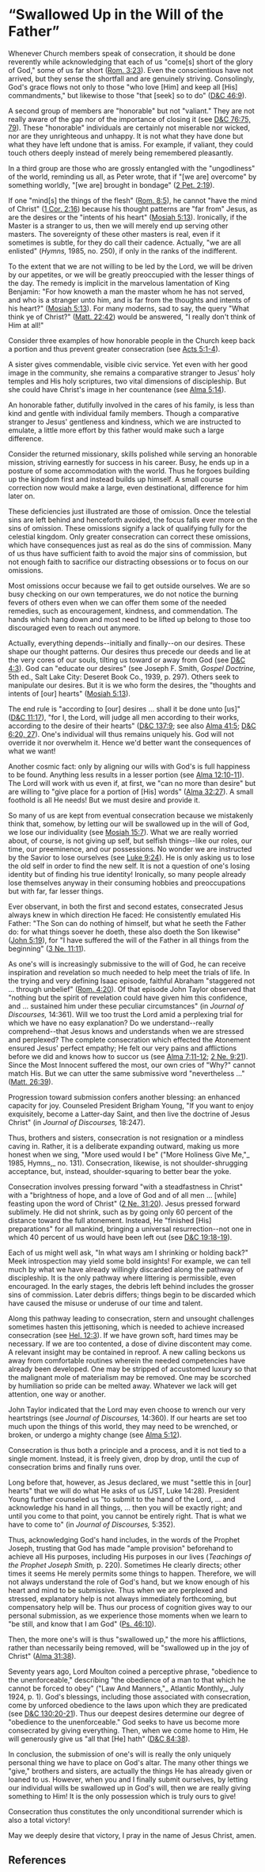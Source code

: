# “Swallowed Up in the Will of the Father”

Whenever Church members speak of consecration, it should be done reverently
while acknowledging that each of us "come[s] short of the glory of God," some
of us far short ([Rom. 3:23](/scriptures/nt/rom/3.23?lang=eng#22)). Even the
conscientious have not arrived, but they sense the shortfall and are genuinely
striving. Consolingly, God's grace flows not only to those "who love [Him] and
keep all [His] commandments," but likewise to those "that [seek] so to do"
([D&amp;C 46:9](/scriptures/dc-testament/dc/46.9?lang=eng#8)).

A second group of members are "honorable" but not "valiant." They are not
really aware of the gap nor of the importance of closing it (see [D&amp;C
76:75, 79](/scriptures/dc-testament/dc/76.75,79?lang=eng#74)). These
"honorable" individuals are certainly not miserable nor wicked, nor are they
unrighteous and unhappy. It is not what they have done but what they have left
undone that is amiss. For example, if valiant, they could touch others deeply
instead of merely being remembered pleasantly.

In a third group are those who are grossly entangled with the "ungodliness" of
the world, reminding us all, as Peter wrote, that if "[we are] overcome" by
something worldly, "[we are] brought in bondage" ([2 Pet.
2:19](/scriptures/nt/2-pet/2.19?lang=eng#18)).

If one "mind[s] the things of the flesh" ([Rom.
8:5](/scriptures/nt/rom/8.5?lang=eng#4)), he cannot "have the mind of Christ"
([1 Cor. 2:16](/scriptures/nt/1-cor/2.16?lang=eng#15)) because his thought
patterns are "far from" Jesus, as are the desires or the "intents of his
heart" ([Mosiah 5:13](/scriptures/bofm/mosiah/5.13?lang=eng#12)). Ironically,
if the Master is a stranger to us, then we will merely end up serving other
masters. The sovereignty of these other masters is real, even if it sometimes
is subtle, for they do call their cadence. Actually, "we are all enlisted"
(_Hymns,_ 1985, no. 250), if only in the ranks of the indifferent.

To the extent that we are not willing to be led by the Lord, we will be driven
by our appetites, or we will be greatly preoccupied with the lesser things of
the day. The remedy is implicit in the marvelous lamentation of King Benjamin:
"For how knoweth a man the master whom he has not served, and who is a
stranger unto him, and is far from the thoughts and intents of his heart?"
([Mosiah 5:13](/scriptures/bofm/mosiah/5.13?lang=eng#12)). For many moderns,
sad to say, the query "What think ye of Christ?" ([Matt.
22:42](/scriptures/nt/matt/22.42?lang=eng#41)) would be answered, "I really
don't think of Him at all!"

Consider three examples of how honorable people in the Church keep back a
portion and thus prevent greater consecration (see [Acts
5:1-4](/scriptures/nt/acts/5.1-4?lang=eng#0)).

A sister gives commendable, visible civic service. Yet even with her good
image in the community, she remains a comparative stranger to Jesus' holy
temples and His holy scriptures, two vital dimensions of discipleship. But she
could have Christ's image in her countenance (see [Alma
5:14](/scriptures/bofm/alma/5.14?lang=eng#13)).

An honorable father, dutifully involved in the cares of his family, is less
than kind and gentle with individual family members. Though a comparative
stranger to Jesus' gentleness and kindness, which we are instructed to
emulate, a little more effort by this father would make such a large
difference.

Consider the returned missionary, skills polished while serving an honorable
mission, striving earnestly for success in his career. Busy, he ends up in a
posture of some accommodation with the world. Thus he forgoes building up the
kingdom first and instead builds up himself. A small course correction now
would make a large, even destinational, difference for him later on.

These deficiencies just illustrated are those of omission. Once the telestial
sins are left behind and henceforth avoided, the focus falls ever more on the
sins of omission. These omissions signify a lack of qualifying fully for the
celestial kingdom. Only greater consecration can correct these omissions,
which have consequences just as real as do the sins of commission. Many of us
thus have sufficient faith to avoid the major sins of commission, but not
enough faith to sacrifice our distracting obsessions or to focus on our
omissions.

Most omissions occur because we fail to get outside ourselves. We are so busy
checking on our own temperatures, we do not notice the burning fevers of
others even when we can offer them some of the needed remedies, such as
encouragement, kindness, and commendation. The hands which hang down and most
need to be lifted up belong to those too discouraged even to reach out
anymore.

Actually, everything depends--initially and finally--on our desires. These
shape our thought patterns. Our desires thus precede our deeds and lie at the
very cores of our souls, tilting us toward or away from God (see [D&amp;C
4:3](/scriptures/dc-testament/dc/4.3?lang=eng#2)). God can "educate our
desires" (see Joseph F. Smith, _Gospel Doctrine,_ 5th ed., Salt Lake City:
Deseret Book Co., 1939, p. 297). Others seek to manipulate our desires. But it
is we who form the desires, the "thoughts and intents of [our] hearts"
([Mosiah 5:13](/scriptures/bofm/mosiah/5.13?lang=eng#12)).

The end rule is "according to [our] desires ... shall it be done unto [us]"
([D&amp;C 11:17](/scriptures/dc-testament/dc/11.17?lang=eng#16)), "for I, the
Lord, will judge all men according to their works, according to the desire of
their hearts" ([D&amp;C 137:9](/scriptures/dc-testament/dc/137.9?lang=eng#8);
see also [Alma 41:5](/scriptures/bofm/alma/41.5?lang=eng#4); [D&amp;C 6:20,
27](/scriptures/dc-testament/dc/6.20,27?lang=eng#19)). One's individual will
thus remains uniquely his. God will not override it nor overwhelm it. Hence
we'd better want the consequences of what we want!

Another cosmic fact: only by aligning our wills with God's is full happiness
to be found. Anything less results in a lesser portion (see [Alma
12:10-11](/scriptures/bofm/alma/12.10-11?lang=eng#9)). The Lord will work with
us even if, at first, we "can no more than desire" but are willing to "give
place for a portion of [His] words" ([Alma
32:27](/scriptures/bofm/alma/32.27?lang=eng#26)). A small foothold is all He
needs! But we must desire and provide it.

So many of us are kept from eventual consecration because we mistakenly think
that, somehow, by letting our will be swallowed up in the will of God, we lose
our individuality (see [Mosiah
15:7](/scriptures/bofm/mosiah/15.7?lang=eng#6)). What we are really worried
about, of course, is not giving up self, but selfish things--like our roles,
our time, our preeminence, and our possessions. No wonder we are instructed by
the Savior to lose ourselves (see [Luke
9:24](/scriptures/nt/luke/9.24?lang=eng#23)). He is only asking us to lose the
old self in order to find the new self. It is not a question of one's losing
identity but of finding his true identity! Ironically, so many people already
lose themselves anyway in their consuming hobbies and preoccupations but with
far, far lesser things.

Ever observant, in both the first and second estates, consecrated Jesus always
knew in which direction He faced: He consistently emulated His Father: "The
Son can do nothing of himself, but what he seeth the Father do: for what
things soever he doeth, these also doeth the Son likewise" ([John
5:19](/scriptures/nt/john/5.19?lang=eng#18)), for "I have suffered the will of
the Father in all things from the beginning" ([3 Ne.
11:11](/scriptures/bofm/3-ne/11.11?lang=eng#10)).

As one's will is increasingly submissive to the will of God, he can receive
inspiration and revelation so much needed to help meet the trials of life. In
the trying and very defining Isaac episode, faithful Abraham "staggered not ...
through unbelief" ([Rom. 4:20](/scriptures/nt/rom/4.20?lang=eng#19)). Of that
episode John Taylor observed that "nothing but the spirit of revelation could
have given him this confidence, and ... sustained him under these peculiar
circumstances" (in _Journal of Discourses,_ 14:361). Will we too trust the
Lord amid a perplexing trial for which we have no easy explanation? Do we
understand--really comprehend--that Jesus knows and understands when we are
stressed and perplexed? The complete consecration which effected the Atonement
ensured Jesus' perfect empathy; He felt our very pains and afflictions before
we did and knows how to succor us (see [Alma
7:11-12](/scriptures/bofm/alma/7.11-12?lang=eng#10); [2 Ne.
9:21](/scriptures/bofm/2-ne/9.21?lang=eng#20)). Since the Most Innocent
suffered the most, our own cries of "Why?" cannot match His. But we can utter
the same submissive word "nevertheless ..." ([Matt.
26:39](/scriptures/nt/matt/26.39?lang=eng#38)).

Progression toward submission confers another blessing: an enhanced capacity
for joy. Counseled President Brigham Young, "If you want to enjoy exquisitely,
become a Latter-day Saint, and then live the doctrine of Jesus Christ" (in
_Journal of Discourses,_ 18:247).

Thus, brothers and sisters, consecration is not resignation or a mindless
caving in. Rather, it is a deliberate expanding outward, making us more honest
when we sing, "More used would I be" ("More Holiness Give Me,"_ 1985, Hymns,_
no. 131). Consecration, likewise, is not shoulder-shrugging acceptance, but,
instead, shoulder-squaring to better bear the yoke.

Consecration involves pressing forward "with a steadfastness in Christ" with a
"brightness of hope, and a love of God and of all men ... [while] feasting upon
the word of Christ" ([2 Ne. 31:20](/scriptures/bofm/2-ne/31.20?lang=eng#19)).
Jesus pressed forward sublimely. He did not shrink, such as by going only 60
percent of the distance toward the full atonement. Instead, He "finished [His]
preparations" for all mankind, bringing a universal resurrection--not one in
which 40 percent of us would have been left out (see [D&amp;C
19:18-19](/scriptures/dc-testament/dc/19.18-19?lang=eng#17)).

Each of us might well ask, "In what ways am I shrinking or holding back?" Meek
introspection may yield some bold insights! For example, we can tell much by
what we have already willingly discarded along the pathway of discipleship. It
is the only pathway where littering is permissible, even encouraged. In the
early stages, the debris left behind includes the grosser sins of commission.
Later debris differs; things begin to be discarded which have caused the
misuse or underuse of our time and talent.

Along this pathway leading to consecration, stern and unsought challenges
sometimes hasten this jettisoning, which is needed to achieve increased
consecration (see [Hel. 12:3](/scriptures/bofm/hel/12.3?lang=eng#2)). If we
have grown soft, hard times may be necessary. If we are too contented, a dose
of divine discontent may come. A relevant insight may be contained in reproof.
A new calling beckons us away from comfortable routines wherein the needed
competencies have already been developed. One may be stripped of accustomed
luxury so that the malignant mole of materialism may be removed. One may be
scorched by humiliation so pride can be melted away. Whatever we lack will get
attention, one way or another.

John Taylor indicated that the Lord may even choose to wrench our very
heartstrings (see _Journal of Discourses,_ 14:360). If our hearts are set too
much upon the things of this world, they may need to be wrenched, or broken,
or undergo a mighty change (see [Alma
5:12](/scriptures/bofm/alma/5.12?lang=eng#11)).

Consecration is thus both a principle and a process, and it is not tied to a
single moment. Instead, it is freely given, drop by drop, until the cup of
consecration brims and finally runs over.

Long before that, however, as Jesus declared, we must "settle this in [our]
hearts" that we will do what He asks of us (JST, Luke 14:28). President Young
further counseled us "to submit to the hand of the Lord, ... and acknowledge his
hand in all things, ... then you will be exactly right; and until you come to
that point, you cannot be entirely right. That is what we have to come to" (in
_Journal of Discourses,_ 5:352).

Thus, acknowledging God's hand includes, in the words of the Prophet Joseph,
trusting that God has made "ample provision" beforehand to achieve all His
purposes, including His purposes in our lives (_Teachings of the Prophet
Joseph Smith,_ p. 220). Sometimes He clearly directs; other times it seems He
merely permits some things to happen. Therefore, we will not always understand
the role of God's hand, but we know enough of his heart and mind to be
submissive. Thus when we are perplexed and stressed, explanatory help is not
always immediately forthcoming, but compensatory help will be. Thus our
process of cognition gives way to our personal submission, as we experience
those moments when we learn to "be still, and know that I am God" ([Ps.
46:10](/scriptures/ot/ps/46.10?lang=eng#9)).

Then, the more one's will is thus "swallowed up," the more his afflictions,
rather than necessarily being removed, will be "swallowed up in the joy of
Christ" ([Alma 31:38](/scriptures/bofm/alma/31.38?lang=eng#37)).

Seventy years ago, Lord Moulton coined a perceptive phrase, "obedience to the
unenforceable," describing "the obedience of a man to that which he cannot be
forced to obey" ("Law And Manners,"_ Atlantic Monthly,_ July 1924, p. 1).
God's blessings, including those associated with consecration, come by
unforced obedience to the laws upon which they are predicated (see [D&amp;C
130:20-21](/scriptures/dc-testament/dc/130.20-21?lang=eng#19)). Thus our
deepest desires determine our degree of "obedience to the unenforceable." God
seeks to have us become more consecrated by giving everything. Then, when we
come home to Him, He will generously give us "all that [He] hath" ([D&amp;C
84:38](/scriptures/dc-testament/dc/84.38?lang=eng#37)).

In conclusion, the submission of one's will is really the only uniquely
personal thing we have to place on God's altar. The many other things we
"give," brothers and sisters, are actually the things He has already given or
loaned to us. However, when you and I finally submit ourselves, by letting our
individual wills be swallowed up in God's will, then we are really giving
something to Him! It is the only possession which is truly ours to give!

Consecration thus constitutes the only unconditional surrender which is also a
total victory!

May we deeply desire that victory, I pray in the name of Jesus Christ, amen.

## References

